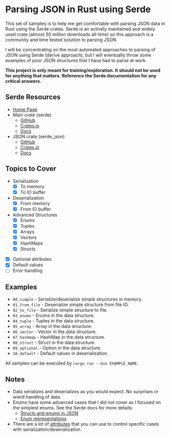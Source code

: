 Parsing JSON in Rust using Serde
================================

This set of samples is to help me get comfortable with parsing JSON data in Rust using the Serde crates.  Serde is an actively maintained and widely used crate (almost 50 million downloads all-time) so this approach is a community and time tested solution to parsing JSON.

I will be concentrating on the most automated approaches to parsing of JSON using Serde (derive approach), but I will eventually throw some examples of poor JSON structures that I have had to parse at work.

**This project is only meant for training/exploration.  It should not be used for anything that matters.  Reference the Serde documentation for any critical answers.**


## Serde Resources

* [Home Page](https://serde.rs/)
* Main crate (serde)
    * [GitHub](https://github.com/serde-rs/serde)
    * [Crates.io](https://crates.io/crates/serde)
    * [Docs](https://docs.serde.rs/serde/)
* JSON crate (serde_json)
    * [GitHub](https://github.com/serde-rs/json)
    * [Crates.io](https://crates.io/crates/serde_json)
    * [Docs](https://docs.serde.rs/serde/json)

## Topics to Cover

* Serialization
    - [x] To memory
    - [x] To IO buffer
* Deserialization
    - [x] From memory
    - [x] From IO buffer
* Advanced Structures
    - [x] Enums
    - [x] Tuples
    - [x] Arrays
    - [x] Vectors
    - [x] HashMaps
    - [x] Structs
* [x] Optional attributes
* [x] Default values
* [ ] Error handling

## Examples

* `00_simple` - Serialize/deserialize simple structures in memory.
* `01_from_file` - Deserialize simple structure from file IO.
* `02_to_file` - Serialize simple structure to file.
* `03_enums` - Enums in the data structure.
* `04_tuple` - Tuples in the data structure.
* `05_array` - Array in the data structure.
* `06_vector` - Vector in the data structure.
* `07_hashmap` - HashMap in the data structure.
* `08_struct` - Struct in the data structure.
* `09_optional` - Option in the data structure.
* `10_default` - Default values in deserialization.

All samples can be executed by `cargo run --bin EXAMPLE_NAME`.

## Notes

* Data serializes and deserializes as you would expect.  No surprises or wierd handling of data.
* Enums have some advanced cases that I did not cover as I focused on the simplest enums.  See the Serde docs for more details:
    - [Structs and enums in JSON](https://serde.rs/json.html)
    - [Enum representations](https://serde.rs/enum-representations.html)
* There are a lot of [attributes](https://serde.rs/attributes.html) that you can use to control specific cases with serialization/deserialization.
